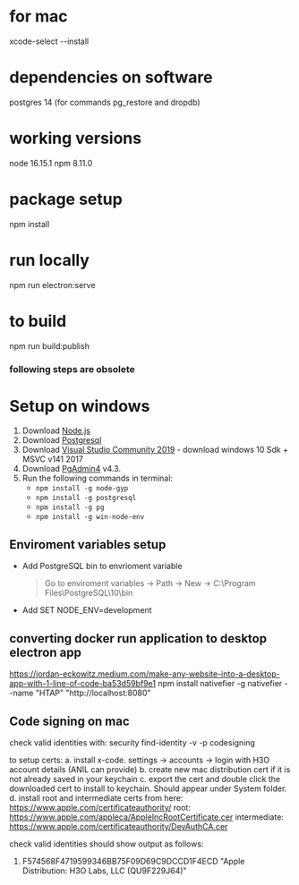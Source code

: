 # for mac
xcode-select --install

# dependencies on software
postgres 14 (for commands pg_restore and dropdb)

# working versions
node 16.15.1
npm 8.11.0

# package setup
npm install
# run locally
npm run electron:serve
# to build
npm run build:publish


### following steps are obsolete

# Setup on windows
1. Download [Node.js](https://nodejs.org/dist/v14.17.3/node-v14.17.3-x64.msi)
2. Download [Postgresql](https://www.postgresql.org/download/windows/)
3. Download [Visual Studio Community 2019](https://my.visualstudio.com/Downloads?q=visual%20studio%202019&wt.mc_id=o~msft~vscom~older-downloads) - download windows 10 Sdk + MSVC v141 2017
4. Download [PgAdmin4](https://www.pgadmin.org/download/pgadmin-4-windows/) v4.3.
5. Run the following commands in terminal:
    - `npm install -g node-gyp`
    - `npm install -g postgresql` 
    - `npm install -g pg` 
    - `npm install -g win-node-env` 

## Enviroment variables setup
- Add PostgreSQL bin to envrioment variable
    > Go to enviroment variables -> Path -> New -> C:\Program Files\PostgreSQL\10\bin
- Add SET NODE_ENV=development

## converting docker run application to desktop electron app
https://jordan-eckowitz.medium.com/make-any-website-into-a-desktop-app-with-1-line-of-code-ba53d59bf9e1
npm install nativefier -g
nativefier --name "HTAP" "http://localhost:8080"

## Code signing on mac
check valid identities with:
security find-identity -v -p codesigning

to setup certs:
a. install x-code. settings -> accounts -> login with H3O account details (ANIL can provide)
b. create new mac distribution cert if it is not already saved in your keychain
c. export the cert and double click the downloaded cert to install to keychain. Should appear under System folder.
d. install root and intermediate certs from here:
https://www.apple.com/certificateauthority/
root: https://www.apple.com/appleca/AppleIncRootCertificate.cer
intermediate: https://www.apple.com/certificateauthority/DevAuthCA.cer

check valid identities should show output as follows:
  1) F574568F4719599346BB75F09D69C9DCCD1F4ECD "Apple Distribution: H3O Labs, LLC (QU9F229J64)"
